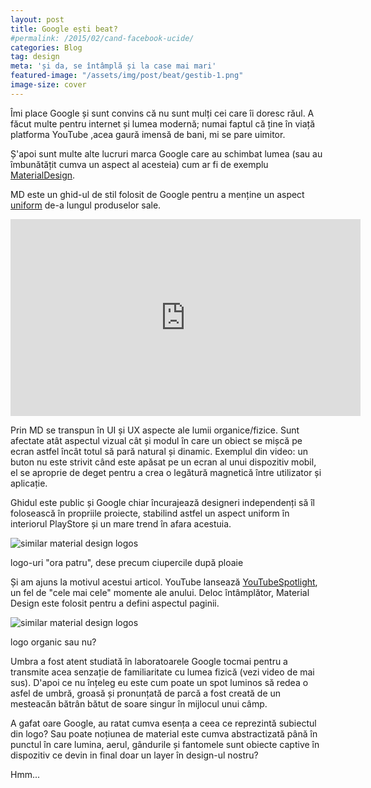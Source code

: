 ```yaml
---
layout: post
title: Google ești beat?
#permalink: /2015/02/cand-facebook-ucide/
categories: Blog
tag: design
meta: 'și da, se întâmplă și la case mai mari'
featured-image: "/assets/img/post/beat/gestib-1.png"
image-size: cover
---
```


Îmi place Google și sunt convins că nu sunt mulți cei care îi doresc răul. A făcut multe pentru internet și lumea modernă; numai faptul că ține în viață platforma YouTube ,acea gaură imensă de bani, mi se pare uimitor.

Ș'apoi sunt multe alte lucruri marca Google care au schimbat lumea (sau au îmbunătățit cumva un aspect al acesteia) cum ar fi de exemplu [MaterialDesign][1].

MD este un ghid-ul de stil folosit de Google pentru a menține un aspect [uniform][2] de-a lungul produselor sale.

<iframe width="560" height="315" src="https://www.youtube.com/embed/rrT6v5sOwJg" frameborder="0" allowfullscreen></iframe>

Prin MD se transpun în UI și UX aspecte ale lumii organice/fizice. Sunt afectate atât aspectul vizual cât și modul în care un obiect se mișcă pe ecran astfel încât totul să pară natural și dinamic. Exemplul din video: un buton nu este strivit când este apăsat pe un ecran al unui dispozitiv mobil, el se aproprie de deget pentru a crea o legătură magnetică între utilizator și aplicație.

Ghidul este public și Google chiar încurajează designeri independenți să îl folosească în propriile proiecte, stabilind astfel un aspect uniform în interiorul PlayStore și un mare trend în afara acestuia.

<img class="post-image" src="{{ site.baseurl }}/assets/img/post/beat/gestib-1.png" alt="similar material design logos"/>

<span class="img-alt"> logo-uri "ora patru", dese precum ciupercile după ploaie </span>

Și am ajuns la motivul acestui articol. YouTube lansează [YouTubeSpotlight][3], un fel de "cele mai cele" momente ale anului. Deloc întâmplător, Material Design este folosit pentru a defini aspectul paginii.

<img class="post-image" src="{{ site.baseurl }}/assets/img/post/beat/gestib-2.png" alt="similar material design logos"/>

<span class="img-alt"> logo organic sau nu? </span>

Umbra a fost atent studiată în laboratoarele Google tocmai pentru a transmite acea senzație de familiaritate cu lumea fizică (vezi video de mai sus). D'apoi ce nu înțeleg eu este cum poate un spot luminos să redea o asfel de umbră, groasă și pronunțată de parcă a fost creată de un mesteacăn bătrân bătut de soare singur în mijlocul unui câmp.

A gafat oare Google, au ratat cumva esența a ceea ce reprezintă subiectul din logo? Sau poate noțiunea de material este cumva abstractizată până în punctul în care lumina, aerul, gândurile și fantomele sunt obiecte captive în dispozitiv ce devin in final doar un layer în design-ul nostru?

Hmm...  









[1]: https://material.io/guidelines/
[2]: http://misiunea-web.com/blog/2016/10/18/constant/
[3]: https://www.youtube.com/channel/UCBR8-60-B28hp2BmDPdntcQ
